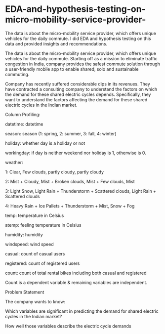 # EDA-and-hypothesis-testing-on-micro-mobility-service-provider-
The data is about the micro-mobility service provider, which offers unique vehicles for the daily commute. I did EDA and hypothesis testing on this data and provided insights and recommendations.

The data is about the micro-mobility service provider, which offers unique vehicles for the daily commute. Starting off as a mission to eliminate traffic congestion in India, company provides the safest commute solution through a user-friendly mobile app to enable shared, solo and sustainable commuting.

Company has recently suffered considerable dips in its revenues. They have contracted a consulting company to understand the factors on which the demand for these shared electric cycles depends. Specifically, they want to understand the factors affecting the demand for these shared electric cycles in the Indian market.

Column Profiling:

datetime: datetime

season: season (1: spring, 2: summer, 3: fall, 4: winter)

holiday: whether day is a holiday or not

workingday: if day is neither weekend nor holiday is 1, otherwise is 0. 

weather:

1: Clear, Few clouds, partly cloudy, partly cloudy

2: Mist + Cloudy, Mist + Broken clouds, Mist + Few clouds, Mist

3: Light Snow, Light Rain + Thunderstorm + Scattered clouds, Light Rain + Scattered clouds

4: Heavy Rain + Ice Pallets + Thunderstorm + Mist, Snow + Fog

temp: temperature in Celsius

atemp: feeling temperature in Celsius

humidity: humidity

windspeed: wind speed

casual: count of casual users

registered: count of registered users

count: count of total rental bikes including both casual and registered

Count is a dependent variable & remaining variables are independent.

Problem Statement

The company wants to know:

Which variables are significant in predicting the demand for shared electric cycles in the Indian market?

How well those variables describe the electric cycle demands
